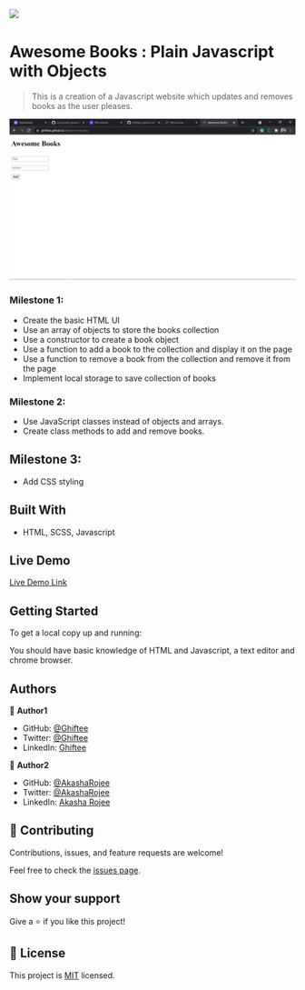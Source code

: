 
![](https://camo.githubusercontent.com/8a4ae3fb98faf74ddf78a6677ceaa6e8872f7f340f569b7c5e1aa9bcc4061d95/68747470733a2f2f696d672e736869656c64732e696f2f62616467652f4d6963726f76657273652d626c756576696f6c6574)

# Awesome Books : Plain Javascript with Objects

> This is a creation of a Javascript website which updates and removes books as the user pleases. 

![screenshot](images/screenshot.png)

### Milestone 1:

- Create the basic HTML UI
- Use an array of objects to store the books collection
- Use a constructor to create a book object
- Use a function to add a book to the collection and display it on the page
- Use a function to remove a book from the collection and remove it from the page
- Implement local storage to save collection of books

### Milestone 2:

- Use JavaScript classes instead of objects and arrays.
- Create class methods to add and remove books.

## Milestone 3:

- Add CSS styling

## Built With

- HTML, SCSS, Javascript

## Live Demo

[Live Demo Link](https://ghiftee.github.io/awesome-books/)

## Getting Started

To get a local copy up and running:

You should have basic knowledge of HTML and Javascript, a text editor and chrome browser.

## Authors

👤 **Author1**

- GitHub: [@Ghiftee](https://github.com/ghiftee)
- Twitter: [@Ghiftee](https://twitter.com/ghiftee)
- LinkedIn: [Ghiftee](https://linkedin.com/in/giftuwhubetine)

👤 **Author2**

- GitHub: [@AkashaRojee](https://github.com/akasharojee)
- Twitter: [@AkashaRojee](https://twitter.com/akasharojee)
- LinkedIn: [Akasha Rojee](https://linkedin.com/in/akasharojee)

## 🤝 Contributing

Contributions, issues, and feature requests are welcome!

Feel free to check the [issues page](../../issues/).

## Show your support

Give a ⭐️ if you like this project!

## 📝 License

This project is [MIT](./MIT.md) licensed.